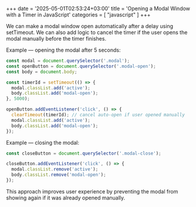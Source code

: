 +++
date = '2025-05-01T02:53:24+03:00'
title = 'Opening a Modal Window with a Timer in JavaScript'
categories = [ "javascript" ]
+++

We can make a modal window open automatically after a delay using setTimeout.
We can also add logic to cancel the timer if the user opens the modal manually before the timer finishes.

Example — opening the modal after 5 seconds:

```javascript
const modal = document.querySelector('.modal');
const openButton = document.querySelector('.modal-open');
const body = document.body;

const timerId = setTimeout(() => {
  modal.classList.add('active');
  body.classList.add('modal-open');
}, 5000);

openButton.addEventListener('click', () => {
  clearTimeout(timerId); // cancel auto-open if user opened manually
  modal.classList.add('active');
  body.classList.add('modal-open');
});
```

Example — closing the modal:

```javascript
const closeButton = document.querySelector('.modal-close');

closeButton.addEventListener('click', () => {
  modal.classList.remove('active');
  body.classList.remove('modal-open');
});
```

This approach improves user experience by preventing the modal from showing again if it was already opened manually.